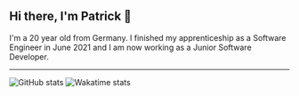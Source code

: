 ## Hi there, I'm Patrick 👋
I'm a 20 year old from Germany. I finished my apprenticeship as a Software Engineer in June 2021 and I am now working as a Junior Software Developer.

---
![GitHub stats](https://github-readme-stats.vercel.app/api?username=requ1Re&show_icons=true&theme=dracula&count_private=true)
![Wakatime stats](https://github-readme-stats.vercel.app/api/wakatime?username=requiRe&theme=dracula&layout=compact)
<!-- ![GitHub Top Languages (Public Repos)](https://github-readme-stats.vercel.app/api/top-langs/?username=iRequire&show_icons=true&theme=dracula&layout=compact) -->
